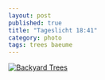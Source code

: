 ```yaml
---
layout: post
published: true
title: "Tageslicht 18:41"
category: photo
tags: trees baeume
---
```


[![Backyard Trees](http://33.media.tumblr.com/f523c0291d54ad481db549bb61a2fafa/tumblr_ndx8woPSlu1rive1ro1_500.jpg)](http://dr3wh0.tumblr.com/post/100786652614/tageslicht-18-41 "View on Tumblr")